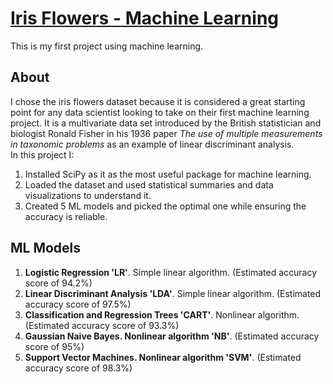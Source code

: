 # [Iris Flowers - Machine Learning](https://github.com/stefanalytical/iris-flowers.git)
 
This is my first project using machine learning.
 
## About
 
I chose the iris flowers dataset because it is considered a great starting point for any data scientist looking to take on their first machine learning project. It is a multivariate data set introduced by the British statistician and biologist Ronald Fisher in his 1936 paper _The use of multiple measurements in taxonomic problems_ as an example of linear discriminant analysis.
<br />
In this project I:

1. Installed SciPy as it as the most useful package for machine learning.
2. Loaded the dataset and used statistical summaries and data visualizations to understand it.
3. Created 5 ML models and picked the optimal one while ensuring the accuracy is reliable.

## ML Models

1. **Logistic Regression 'LR'**. Simple linear algorithm. (Estimated accuracy score of 94.2%)
2. **Linear Discriminant Analysis 'LDA'**. Simple linear algorithm. (Estimated accuracy score of 97.5%)
3. **Classification and Regression Trees 'CART'**. Nonlinear algorithm. (Estimated accuracy score of 93.3%)
4. **Gaussian Naive Bayes. Nonlinear algorithm 'NB'**. (Estimated accuracy score of 95%)
5. **Support Vector Machines. Nonlinear algorithm 'SVM'**. (Estimated accuracy score of 98.3%)
